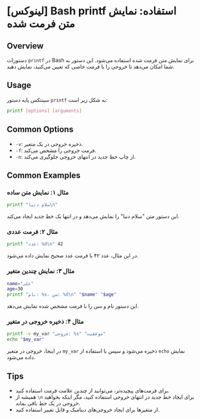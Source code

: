# [لینوکس] Bash printf استفاده: نمایش متن فرمت شده

## Overview
دستورات `printf` در Bash برای نمایش متن فرمت شده استفاده می‌شود. این دستور به شما امکان می‌دهد تا خروجی را با فرمت خاصی که تعیین می‌کنید، نمایش دهید.

## Usage
سینتکس پایه دستور `printf` به شکل زیر است:

```bash
printf [options] [arguments]
```

## Common Options
- `-v`: ذخیره خروجی در یک متغیر.
- `-f`: فرمت خروجی را مشخص می‌کند.
- `-n`: از چاپ خط جدید در انتهای خروجی جلوگیری می‌کند.

## Common Examples
### مثال ۱: نمایش متن ساده
```bash
printf "سلام دنیا\n"
```
این دستور متن "سلام دنیا" را نمایش می‌دهد و در انتها یک خط جدید ایجاد می‌کند.

### مثال ۲: فرمت عددی
```bash
printf "عدد: %d\n" 42
```
در این مثال، عدد ۴۲ با فرمت عدد صحیح نمایش داده می‌شود.

### مثال ۳: نمایش چندین متغیر
```bash
name="علی"
age=30
printf "نام: %s، سن: %d\n" "$name" "$age"
```
این دستور نام و سن را با فرمت مشخص شده نمایش می‌دهد.

### مثال ۴: ذخیره خروجی در متغیر
```bash
printf -v my_var "خروجی: %s" "موفقیت"
echo "$my_var"
```
در اینجا، خروجی در متغیر `my_var` ذخیره می‌شود و سپس با استفاده از `echo` نمایش داده می‌شود.

## Tips
- برای فرمت‌های پیچیده‌تر، می‌توانید از چندین علامت فرمت استفاده کنید.
- همیشه از `\n` برای ایجاد خط جدید در انتهای خروجی استفاده کنید، مگر اینکه بخواهید خروجی در یک خط باقی بماند.
- از متغیرها برای ایجاد خروجی‌های دینامیک و قابل تغییر استفاده کنید.